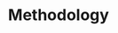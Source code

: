 ---
# This topic lives at
# https://digital.gov/topics/methodology

# Topic Title
title: "Methodology"

# description — keep it short and clear
summary: ""

# Weight
weight: 1

# For more information on managing topics,
# see https://github.com/GSA/digitalgov.gov/wiki/topics
---